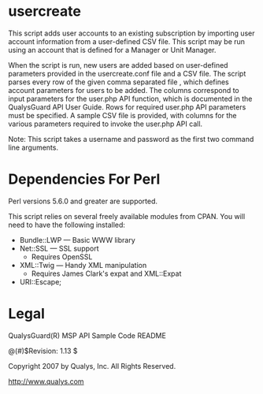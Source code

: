 # usercreate

This script adds user accounts to an existing subscription by importing user account information from a user-defined CSV file. This script may be run using an account that is defined for a Manager or Unit Manager.

When the script is run, new users are added based on user-defined parameters provided in the usercreate.conf file and a CSV file. The script parses every row of the given comma separated file , which defines account parameters for users to be added. The columns correspond to input parameters for the user.php API function, 
which is documented in the QualysGuard API User Guide. Rows for required user.php API parameters must be specified. A sample CSV file is provided, with columns for the various parameters required to invoke the user.php API call.

Note: This script takes a username and password as the first two command line arguments.

# Dependencies For Perl

Perl versions 5.6.0 and greater are supported. 

This script relies on several freely available modules from CPAN. You will need to have the following installed:

  * Bundle::LWP — Basic WWW library
  * Net::SSL — SSL support
      * Requires OpenSSL
  * XML::Twig — Handy XML manipulation
      * Requires James Clark's expat and XML::Expat
  * URI::Escape;

# Legal

QualysGuard(R) MSP API Sample Code README

@(#)$Revision: 1.13 $

Copyright 2007 by Qualys, Inc. All Rights Reserved.

http://www.qualys.com